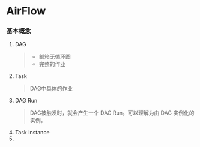 # AirFlow

### 基本概念
1. DAG
   > - 邮箱无循环图
   > - 完整的作业
2. Task
   > DAG中具体的作业
3. DAG Run
   >    DAG被触发时，就会产生一个 DAG Run。可以理解为由 DAG 实例化的实例。
4. Task Instance
5. 